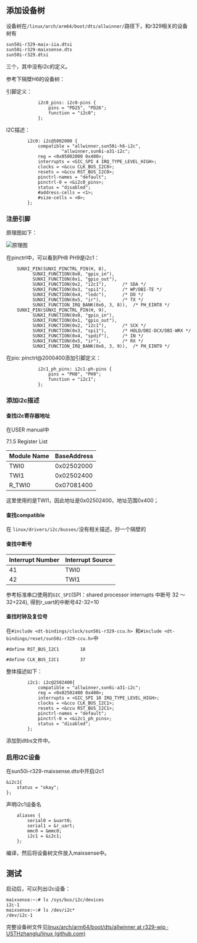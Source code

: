 ## 添加设备树

设备树在`/linux/arch/arm64/boot/dts/allwinner/`路径下，和r329相关的设备树有

```
sun50i-r329-maix-iia.dtsi
sun50i-r329-maixsense.dts
sun50i-r329.dtsi
```

三个，其中没有i2c的定义。

参考下隔壁H6的设备树：

 引脚定义：

```
			i2c0_pins: i2c0-pins {
				pins = "PD25", "PD26";
				function = "i2c0";
			};
```

I2C描述：

```
		i2c0: i2c@5002000 {
			compatible = "allwinner,sun50i-h6-i2c",
				     "allwinner,sun6i-a31-i2c";
			reg = <0x05002000 0x400>;
			interrupts = <GIC_SPI 4 IRQ_TYPE_LEVEL_HIGH>;
			clocks = <&ccu CLK_BUS_I2C0>;
			resets = <&ccu RST_BUS_I2C0>;
			pinctrl-names = "default";
			pinctrl-0 = <&i2c0_pins>;
			status = "disabled";
			#address-cells = <1>;
			#size-cells = <0>;
		};
```

### 注册引脚

原理图如下：

![原理图](https://img2020.cnblogs.com/blog/2392961/202108/2392961-20210826135723099-274128362.png)

在pinctrl中，可以看到PH8 PH9是i2c1：

```
	SUNXI_PIN(SUNXI_PINCTRL_PIN(H, 8),
		  SUNXI_FUNCTION(0x0, "gpio_in"),
		  SUNXI_FUNCTION(0x1, "gpio_out"),
		  SUNXI_FUNCTION(0x2, "i2c1"),		/* SDA */
		  SUNXI_FUNCTION(0x3, "spi1"),		/* WP/DBI-TE */
		  SUNXI_FUNCTION(0x4, "ledc"),		/* DO */
		  SUNXI_FUNCTION(0x5, "ir"),		/* TX */
		  SUNXI_FUNCTION_IRQ_BANK(0x6, 3, 8)),	/* PH_EINT8 */
	SUNXI_PIN(SUNXI_PINCTRL_PIN(H, 9),
		  SUNXI_FUNCTION(0x0, "gpio_in"),
		  SUNXI_FUNCTION(0x1, "gpio_out"),
		  SUNXI_FUNCTION(0x2, "i2c1"),		/* SCK */
		  SUNXI_FUNCTION(0x3, "spi1"),		/* HOLD/DBI-DCX/DBI-WRX */
		  SUNXI_FUNCTION(0x4, "spdif"),		/* IN */
		  SUNXI_FUNCTION(0x5, "ir"),		/* RX */
		  SUNXI_FUNCTION_IRQ_BANK(0x6, 3, 9)),	/* PH_EINT9 */
```

在pio: pinctrl@2000400添加引脚定义：

```
			i2c1_ph_pins: i2c1-ph-pins {
				pins = "PH8", "PH9";
				function = "i2c1";
			};
```

### 添加i2c描述

#### 查找i2c寄存器地址

在USER manual中

7.1.5 Register List 

| Module Name | BaseAddress |
| ----------- | ----------- |
| TWI0        | 0x02502000  |
| TWI1        | 0x02502400  |
|R_TWI0 |0x07081400|

这里使用的是TWI1，因此地址是0x02502400，地址范围0x400；

#### 查找compatible

在 `linux/drivers/i2c/busses/`没有相关描述，抄一个隔壁的

#### 查找中断号

|  Interrupt Number     |   Interrupt Source   |
| ---- | ---- |
| 41   | TWI0 |
| 42   | TWI1 |

参考标准串口使用的`GIC_SPI`(SPI：shared processor interrupts 中断号 32 ～32+224),
得到r_uart的中断号42-32=10

#### 查找时钟及复位号

在`#include <dt-bindings/clock/sun50i-r329-ccu.h> `和`#include <dt-bindings/reset/sun50i-r329-ccu.h>`中

```
#define RST_BUS_I2C1		18
```

```
#define CLK_BUS_I2C1		37
```

整体描述如下：

			i2c1: i2c@2502400{
				compatible = "allwinner,sun6i-a31-i2c";
				reg = <0x02502400 0x400>;
				interrupts = <GIC_SPI 10 IRQ_TYPE_LEVEL_HIGH>;
				clocks = <&ccu CLK_BUS_I2C1>;
				resets = <&ccu RST_BUS_I2C1>;
				pinctrl-names = "default";
				pinctrl-0 = <&i2c1_ph_pins>;
				status = "disabled";
			};

添加到dtbs文件中。

### 启用I2C设备

在sun50i-r329-maixsense.dts中开启i2c1

```
&i2c1{
	status = "okay";
};
```

声明i2c1设备名

```
	aliases {
		serial0 = &uart0;
		serial1 = &r_uart;
		mmc0 = &mmc0;
		i2c1 = &i2c1;
	};
```

编译，然后将设备树文件放入maixsense中。

## 测试

启动后，可以列出i2c设备：

```
maixsense:~:# ls /sys/bus/i2c/devices 
i2c-1
maixsense:~:# ls /dev/i2c* 
/dev/i2c-1
```

完整设备树文件见[linux/arch/arm64/boot/dts/allwinner at r329-wip · USTHzhanglu/linux (github.com)](https://github.com/USTHzhanglu/linux/tree/r329-wip/arch/arm64/boot/dts/allwinner)

